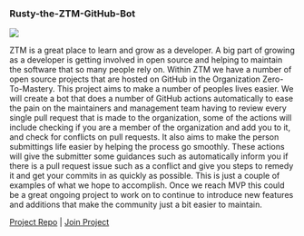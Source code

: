 ### Rusty-the-ZTM-GitHub-Bot
[![](https://img.shields.io/badge/Node%20Project-Rusty%20the%20ZTM%20GitHub%20Bot-green?style=for-the-badge&logo=Node.js)](https://github.com/Bartholomewbd/Rusty-the-ZTM-GitHub-Bot.git)

ZTM is a great place to learn and grow as a developer. A big part of growing as a developer is getting involved in open source and helping to maintain the software that so many people rely on.  Within ZTM we have a number of open source projects that are hosted on GitHub in the Organization Zero-To-Mastery.  This project aims to make a number of peoples lives easier.  We will create a bot that does a number of GitHub actions automatically to ease the pain on the maintainers and management team having to review every single pull request that is made to the organization, some of the actions will include checking if you are a member of the organization and add you to it, and check for conflicts on pull requests.  It also aims to make the person submittings life easier by helping the process go smoothly.  These actions will give the submitter some guidances such as automatically inform you if there is a pull request issue such as a conflict and give you steps to remedy it and get your commits in as quickly as possible. This is just a couple of examples of what we hope to accomplish. Once we reach MVP this could be a great ongoing project to work on to continue to introduce new features and additions that make the community just a bit easier to maintain.  

[Project Repo](https://github.com/Bartholomewbd/Rusty-the-ZTM-GitHub-Bot) | [Join Project](https://discordapp.com/channels/423464391791476747/668912083420839966/672415047795998729)